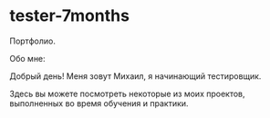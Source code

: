 # tester-7months
Портфолио.

Обо мне:

Добрый день! Меня зовут Михаил, я начинающий тестировщик.

Здесь вы можете посмотреть некоторые из моих проектов, выполненных во время обучения и практики.

